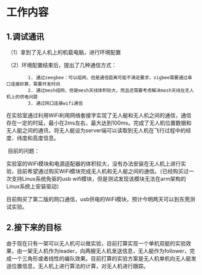 # 工作内容

## 1.调试通讯

​	（1）拿到了无人机上的机载电脑，进行环境配置

​	（2）环境配置结束后，提出了几种通信方式： 	

			1. 通过zeegbee：可以组网，但是通信距离可能不满足要求，zigbee需要通过串口连接妙算，需要开发时间
   			2. 通过mesh组网，但是mesh天线体积较大，而且还需要考虑解决mesh天线在无人机上的供电问题
   			3. 通过网口连接wifi通信



​	在实验室通过利用WiFi利用网络套接字实现了无人艇和无人机之间的通信，通信存在一定的时延，最小在2ms左右，最大达到100ms。完成了无人机位置数据和无人艇之间的通讯，将无人艇设为server端可以读取到无人机在飞行过程中的经度、纬度和高度信息。

​	目前的问题：

​	实验室的WiFi模块和电源适配器的体积较大，没有办法安装在无人机上进行实验，目前希望通过购买WiFi模块完成无人机和无人艇之间的通信。（已经购买过一次支持Linux系统免驱的usb wifi模块，但是测试发现该模块无法在arm架构的Linux系统上安装驱动）

​	目前购买了第二版的网口通信，usb供电的WiFi模块，预计今明两天可以到东莞测试实验。





## 2.接下来的目标

​	由于现在只有一架可以无人机可以做实验，目前打算实现一个单机双艇的实验效果，由一架无人机作为leader，向两艘无人机发送信息，无人艇作为follower，完成一个三角形或者线性的编队效果。目前打算的实验方案是无人机单机向无人艇发送位置信息，无人机上进行算法的计算，对无人机进行跟踪。